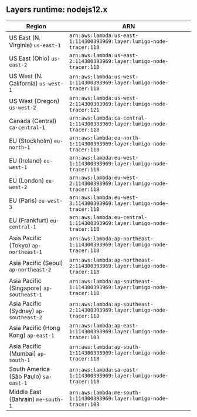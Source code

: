 Layers runtime: nodejs12.x
----
| Region | ARN |
| --- | --- |
|US East (N. Virginia)  `us-east-1`|`arn:aws:lambda:us-east-1:114300393969:layer:lumigo-node-tracer:118`|
|US East (Ohio)  `us-east-2`|`arn:aws:lambda:us-east-2:114300393969:layer:lumigo-node-tracer:118`|
|US West (N. California)  `us-west-1`|`arn:aws:lambda:us-west-1:114300393969:layer:lumigo-node-tracer:118`|
|US West (Oregon)  `us-west-2`|`arn:aws:lambda:us-west-2:114300393969:layer:lumigo-node-tracer:121`|
|Canada (Central)  `ca-central-1`|`arn:aws:lambda:ca-central-1:114300393969:layer:lumigo-node-tracer:118`|
|EU (Stockholm)  `eu-north-1`|`arn:aws:lambda:eu-north-1:114300393969:layer:lumigo-node-tracer:118`|
|EU (Ireland)  `eu-west-1`|`arn:aws:lambda:eu-west-1:114300393969:layer:lumigo-node-tracer:118`|
|EU (London)  `eu-west-2`|`arn:aws:lambda:eu-west-2:114300393969:layer:lumigo-node-tracer:118`|
|EU (Paris)  `eu-west-3`|`arn:aws:lambda:eu-west-3:114300393969:layer:lumigo-node-tracer:118`|
|EU (Frankfurt)  `eu-central-1`|`arn:aws:lambda:eu-central-1:114300393969:layer:lumigo-node-tracer:118`|
|Asia Pacific (Tokyo)  `ap-northeast-1`|`arn:aws:lambda:ap-northeast-1:114300393969:layer:lumigo-node-tracer:118`|
|Asia Pacific (Seoul)  `ap-northeast-2`|`arn:aws:lambda:ap-northeast-2:114300393969:layer:lumigo-node-tracer:118`|
|Asia Pacific (Singapore)  `ap-southeast-1`|`arn:aws:lambda:ap-southeast-1:114300393969:layer:lumigo-node-tracer:118`|
|Asia Pacific (Sydney)  `ap-southeast-2`|`arn:aws:lambda:ap-southeast-2:114300393969:layer:lumigo-node-tracer:118`|
|Asia Pacific (Hong Kong)  `ap-east-1`|`arn:aws:lambda:ap-east-1:114300393969:layer:lumigo-node-tracer:103`|
|Asia Pacific (Mumbai)  `ap-south-1`|`arn:aws:lambda:ap-south-1:114300393969:layer:lumigo-node-tracer:118`|
|South America (São Paulo)  `sa-east-1`|`arn:aws:lambda:sa-east-1:114300393969:layer:lumigo-node-tracer:118`|
|Middle East (Bahrain)  `me-south-1`|`arn:aws:lambda:me-south-1:114300393969:layer:lumigo-node-tracer:103`|
